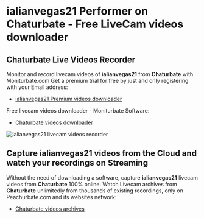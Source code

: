 # ialianvegas21 Performer on Chaturbate - Free LiveCam videos downloader

## Chaturbate Live Videos Recorder

Monitor and record livecam videos of **ialianvegas21** from **Chaturbate** with Moniturbate.com
Get a premium trial for free by just and only registering with your Email address:
* [ialianvegas21 Premium videos downloader](https://moniturbate.com/request-demo-licence-key.html)

Free livecam videos downloader - Moniturbate Software:
* [Chaturbate videos downloader](https://moniturbate.com/moniturbate-download-software.html)

![ialianvegas21 livecam videos recorder](https://peachurnet.com/templates/moniturbate-software.png)


## Capture ialianvegas21 videos from the Cloud and watch your recordings on Streaming

Without the need of downloading a software, capture **ialianvegas21** livecam videos from **Chaturbate** 100% online.
Watch Livecam archives from **Chaturbate** unlimitedly from thousands of existing recordings, only on Peachurbate.com and its websites network:
* [Chaturbate videos archives](https://peachurnet.com/)